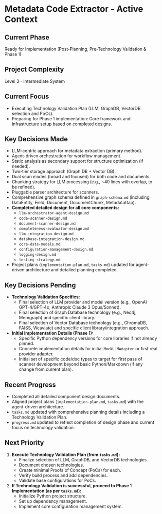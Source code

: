 # Metadata Code Extractor - Active Context

## Current Phase
Ready for Implementation (Post-Planning, Pre-Technology Validation & Phase 1)

## Project Complexity
Level 3 - Intermediate System

## Current Focus
- Executing Technology Validation Plan (LLM, GraphDB, VectorDB selection and PoCs).
- Preparing for Phase 1 implementation: Core framework and infrastructure setup based on completed designs.

## Key Decisions Made
- LLM-centric approach for metadata extraction (primary method).
- Agent-driven orchestration for workflow management.
- Static analysis as secondary support for structure optimization (if needed).
- Two-tier storage approach (Graph DB + Vector DB).
- Dual scan modes (broad and focused) for both code and documents.
- Chunking strategy for LLM processing (e.g., ~40 lines with overlap, to be refined).
- Pluggable parser architecture for scanners.
- Comprehensive graph schema defined in `graph-schema.md` (including DataEntity, Field, Document, DocumentChunk, MetadataGap).
- **Completed detailed design for all core components:**
    - `llm-orchestrator-agent-design.md`
    - `code-scanner-design.md`
    - `document-scanner-design.md`
    - `completeness-evaluator-design.md`
    - `llm-integration-design.md`
    - `database-integration-design.md`
    - `core-data-models.md`
    - `configuration-management-design.md`
    - `logging-design.md`
    - `testing-strategy.md`
- Project plans (`implementation-plan.md`, `tasks.md`) updated for agent-driven architecture and detailed planning completed.

## Key Decisions Pending
- **Technology Validation Specifics:**
    - Final selection of LLM provider and model version (e.g., OpenAI GPT-4/GPT-4o, Anthropic Claude 3 Opus/Sonnet).
    - Final selection of Graph Database technology (e.g., Neo4j, Memgraph) and specific client library.
    - Final selection of Vector Database technology (e.g., ChromaDB, FAISS, Weaviate) and specific client library/integration approach.
- **Initial Implementation Details (Phase 1):**
    - Specific Python dependency versions for core libraries if not already pinned.
    - Concrete implementation details for initial `MockLLMAdapter` or first real provider adapter.
    - Initial set of specific code/doc types to target for first pass of scanner development beyond basic Python/Markdown (if any change from current plan).

## Recent Progress
- Completed all detailed component design documents.
- Aligned project plans (`implementation-plan.md`, `tasks.md`) with the agent-driven architecture.
- `tasks.md` updated with comprehensive planning details including a Technology Validation Plan.
- `progress.md` updated to reflect completion of design phase and current focus on technology validation.

## Next Priority
1.  **Execute Technology Validation Plan (from `tasks.md`):**
    *   Finalize selection of LLM, GraphDB, and VectorDB technologies.
    *   Document chosen technologies.
    *   Create minimal Proofs of Concept (PoCs) for each.
    *   Verify build process and add dependencies.
    *   Validate base configurations for PoCs.
2.  **If Technology Validation is successful, proceed to Phase 1 Implementation (as per `tasks.md`):**
    *   Initialize Python project structure.
    *   Set up dependency management.
    *   Implement core configuration management system. 